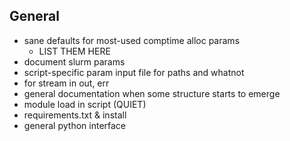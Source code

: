 ## General

- sane defaults for most-used comptime alloc params
	- LIST THEM HERE
- document slurm params
- script-specific param input file for paths and whatnot
- for stream in out, err
- general documentation when some structure starts to emerge
- module load in script (QUIET)
- requirements.txt & install
- general python interface
